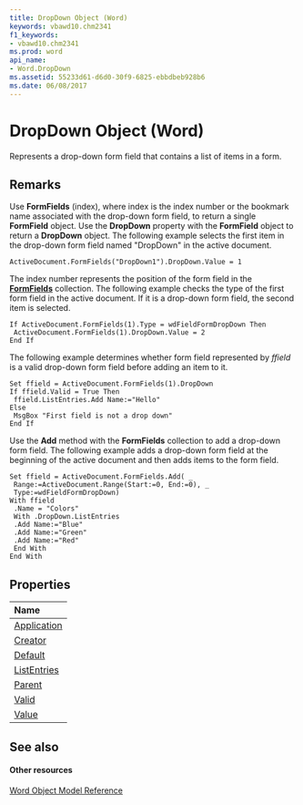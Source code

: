 ```yaml
---
title: DropDown Object (Word)
keywords: vbawd10.chm2341
f1_keywords:
- vbawd10.chm2341
ms.prod: word
api_name:
- Word.DropDown
ms.assetid: 55233d61-d6d0-30f9-6825-ebbdbeb928b6
ms.date: 06/08/2017
---
```



# DropDown Object (Word)

Represents a drop-down form field that contains a list of items in a form.


## Remarks

Use **FormFields** (index), where index is the index number or the bookmark name associated with the drop-down form field, to return a single **FormField** object. Use the **DropDown** property with the **FormField** object to return a **DropDown** object. The following example selects the first item in the drop-down form field named "DropDown" in the active document.


```
ActiveDocument.FormFields("DropDown1").DropDown.Value = 1
```

The index number represents the position of the form field in the **[FormFields](formfields-object-word.md)** collection. The following example checks the type of the first form field in the active document. If it is a drop-down form field, the second item is selected.




```
If ActiveDocument.FormFields(1).Type = wdFieldFormDropDown Then 
 ActiveDocument.FormFields(1).DropDown.Value = 2 
End If
```

The following example determines whether form field represented by  _ffield_ is a valid drop-down form field before adding an item to it.




```
Set ffield = ActiveDocument.FormFields(1).DropDown 
If ffield.Valid = True Then 
 ffield.ListEntries.Add Name:="Hello" 
Else 
 MsgBox "First field is not a drop down" 
End If
```

Use the **Add** method with the **FormFields** collection to add a drop-down form field. The following example adds a drop-down form field at the beginning of the active document and then adds items to the form field.




```
Set ffield = ActiveDocument.FormFields.Add( _ 
 Range:=ActiveDocument.Range(Start:=0, End:=0), _ 
 Type:=wdFieldFormDropDown) 
With ffield 
 .Name = "Colors" 
 With .DropDown.ListEntries 
 .Add Name:="Blue" 
 .Add Name:="Green" 
 .Add Name:="Red" 
 End With 
End With
```


## Properties



|**Name**|
|:-----|
|[Application](dropdown-application-property-word.md)|
|[Creator](dropdown-creator-property-word.md)|
|[Default](dropdown-default-property-word.md)|
|[ListEntries](dropdown-listentries-property-word.md)|
|[Parent](dropdown-parent-property-word.md)|
|[Valid](dropdown-valid-property-word.md)|
|[Value](dropdown-value-property-word.md)|

## See also


#### Other resources


[Word Object Model Reference](http://msdn.microsoft.com/library/be452561-b436-bb9b-6f94-3faa9a74a6fd%28Office.15%29.aspx)
